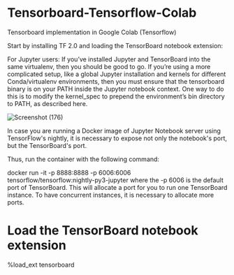 # Tensorboard-Tensorflow-Colab
Tensorboard implementation in Google Colab (Tensorflow)


Start by installing TF 2.0 and loading the TensorBoard notebook extension:

For Jupyter users: If you’ve installed Jupyter and TensorBoard into the same virtualenv, then you should be good to go. If you’re using a more complicated setup, like a global Jupyter installation and kernels for different Conda/virtualenv environments, then you must ensure that the tensorboard binary is on your PATH inside the Jupyter notebook context. One way to do this is to modify the kernel_spec to prepend the environment’s bin directory to PATH, as described here.

![Screenshot (176)](https://user-images.githubusercontent.com/57037068/83444629-b5aa3a00-a45c-11ea-8960-ac46c338c1f8.png)

In case you are running a Docker image of Jupyter Notebook server using TensorFlow's nightly, it is necessary to expose not only the notebook's port, but the TensorBoard's port.

Thus, run the container with the following command:

docker run -it -p 8888:8888 -p 6006:6006 \
tensorflow/tensorflow:nightly-py3-jupyter 
where the -p 6006 is the default port of TensorBoard. This will allocate a port for you to run one TensorBoard instance. To have concurrent instances, it is necessary to allocate more ports.
# Load the TensorBoard notebook extension
%load_ext tensorboard




